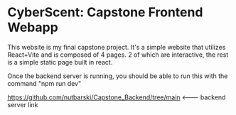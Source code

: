 # CyberScent: Capstone Frontend Webapp

This website is my final capstone project. It's a simple website that utilizes React+Vite and is composed of 4 pages. 2 of which are interactive, the rest is a simple static page built in react.

Once the backend server is running, you should be able to run this with the command "npm run dev"

https://github.com/nutbarski/Capstone_Backend/tree/main <--- backend server link

